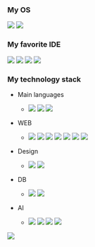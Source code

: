 ### My OS
<img src="https://img.shields.io/badge/Linux-323330?style=for-the-badge&logo=linux&logoColor=white"/> <img src="https://img.shields.io/badge/Fedora-323330?style=for-the-badge&logo=fedora&logoColor=white"/>

### My favorite IDE
<img src="https://img.shields.io/badge/Colab-323330?style=for-the-badge&logo=googlecolab&color=323330"/> <img src="https://img.shields.io/badge/Jupyter-323330.svg?&style=for-the-badge&logo=Jupyter&logoColor=white"/> <img src="https://img.shields.io/badge/VSCode-323330?style=for-the-badge&logo=visual%20studio%20code&logoColor=white"/> <img src="https://img.shields.io/badge/Visual_Studio-323330?style=for-the-badge&logo=visual%20studio&logoColor=white"/>

### My technology stack

+ Main languages
  + <img src="https://img.shields.io/badge/Python-323330?style=for-the-badge&logo=python&logoColor=blue"/> <img src="https://img.shields.io/badge/C%23-323330?style=for-the-badge&logo=c-sharp&logoColor=white"/> <img src="https://img.shields.io/badge/JavaScript-323330?style=for-the-badge&logo=javascript&logoColor=F7DF1E"/>

+ WEB
  + <img src="https://img.shields.io/badge/HTML5-323330?style=for-the-badge&logo=html5&logoColor=white"/> <img src="https://img.shields.io/badge/CSS3-323330?style=for-the-badge&logo=css&logoColor=white"/> <img src="https://img.shields.io/badge/Sass-323330?style=for-the-badge&logo=sass&logoColor=white"/> <img src="https://img.shields.io/badge/React-323330?style=for-the-badge&logo=react&logoColor=61DAFB"/> <img src="https://img.shields.io/badge/Redux-323330?style=for-the-badge&logo=redux&logoColor=white"/> <img src="https://img.shields.io/badge/Postman-323330?style=for-the-badge&logo=Postman&logoColor=white"/> <img src="https://img.shields.io/badge/ASP.NET-323330?style=for-the-badge&logo=dotnet&logoColor=white"/> 

+ Design
  + <img src="https://img.shields.io/badge/Figma-323330?style=for-the-badge&logo=figma&logoColor=white"/> <img src="https://img.shields.io/badge/Adobe%20Photoshop-323330?style=for-the-badge&logo=Adobe%20Photoshop&logoColor=white"/>

+ DB
  + <img src="https://img.shields.io/badge/MySQL-323330?style=for-the-badge&logo=mysql&logoColor=white"/> <img src="https://img.shields.io/badge/SQLite-323330?style=for-the-badge&logo=sqlite&logoColor=white"/>

+ AI
  + <img src="https://img.shields.io/badge/OpenCV-323330?style=for-the-badge&logo=OpenCV&logoColor=white"/> <img src="https://img.shields.io/badge/PyTorch-323330?style=for-the-badge&logo=pytorch&logoColor=white"/> <img src="https://img.shields.io/badge/Numpy-323330?style=for-the-badge&logo=numpy&logoColor=white"/> <img src="https://img.shields.io/badge/Pandas-323330?style=for-the-badge&logo=pandas&logoColor=white"/>



<img src="https://github-readme-stats.vercel.app/api/top-langs/?username=MaxFanti&theme=dark"/>

